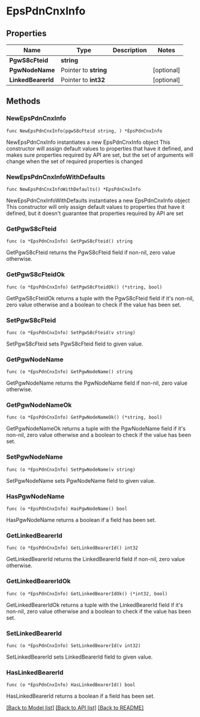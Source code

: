 # EpsPdnCnxInfo

## Properties

Name | Type | Description | Notes
------------ | ------------- | ------------- | -------------
**PgwS8cFteid** | **string** |  | 
**PgwNodeName** | Pointer to **string** |  | [optional] 
**LinkedBearerId** | Pointer to **int32** |  | [optional] 

## Methods

### NewEpsPdnCnxInfo

`func NewEpsPdnCnxInfo(pgwS8cFteid string, ) *EpsPdnCnxInfo`

NewEpsPdnCnxInfo instantiates a new EpsPdnCnxInfo object
This constructor will assign default values to properties that have it defined,
and makes sure properties required by API are set, but the set of arguments
will change when the set of required properties is changed

### NewEpsPdnCnxInfoWithDefaults

`func NewEpsPdnCnxInfoWithDefaults() *EpsPdnCnxInfo`

NewEpsPdnCnxInfoWithDefaults instantiates a new EpsPdnCnxInfo object
This constructor will only assign default values to properties that have it defined,
but it doesn't guarantee that properties required by API are set

### GetPgwS8cFteid

`func (o *EpsPdnCnxInfo) GetPgwS8cFteid() string`

GetPgwS8cFteid returns the PgwS8cFteid field if non-nil, zero value otherwise.

### GetPgwS8cFteidOk

`func (o *EpsPdnCnxInfo) GetPgwS8cFteidOk() (*string, bool)`

GetPgwS8cFteidOk returns a tuple with the PgwS8cFteid field if it's non-nil, zero value otherwise
and a boolean to check if the value has been set.

### SetPgwS8cFteid

`func (o *EpsPdnCnxInfo) SetPgwS8cFteid(v string)`

SetPgwS8cFteid sets PgwS8cFteid field to given value.


### GetPgwNodeName

`func (o *EpsPdnCnxInfo) GetPgwNodeName() string`

GetPgwNodeName returns the PgwNodeName field if non-nil, zero value otherwise.

### GetPgwNodeNameOk

`func (o *EpsPdnCnxInfo) GetPgwNodeNameOk() (*string, bool)`

GetPgwNodeNameOk returns a tuple with the PgwNodeName field if it's non-nil, zero value otherwise
and a boolean to check if the value has been set.

### SetPgwNodeName

`func (o *EpsPdnCnxInfo) SetPgwNodeName(v string)`

SetPgwNodeName sets PgwNodeName field to given value.

### HasPgwNodeName

`func (o *EpsPdnCnxInfo) HasPgwNodeName() bool`

HasPgwNodeName returns a boolean if a field has been set.

### GetLinkedBearerId

`func (o *EpsPdnCnxInfo) GetLinkedBearerId() int32`

GetLinkedBearerId returns the LinkedBearerId field if non-nil, zero value otherwise.

### GetLinkedBearerIdOk

`func (o *EpsPdnCnxInfo) GetLinkedBearerIdOk() (*int32, bool)`

GetLinkedBearerIdOk returns a tuple with the LinkedBearerId field if it's non-nil, zero value otherwise
and a boolean to check if the value has been set.

### SetLinkedBearerId

`func (o *EpsPdnCnxInfo) SetLinkedBearerId(v int32)`

SetLinkedBearerId sets LinkedBearerId field to given value.

### HasLinkedBearerId

`func (o *EpsPdnCnxInfo) HasLinkedBearerId() bool`

HasLinkedBearerId returns a boolean if a field has been set.


[[Back to Model list]](../README.md#documentation-for-models) [[Back to API list]](../README.md#documentation-for-api-endpoints) [[Back to README]](../README.md)



